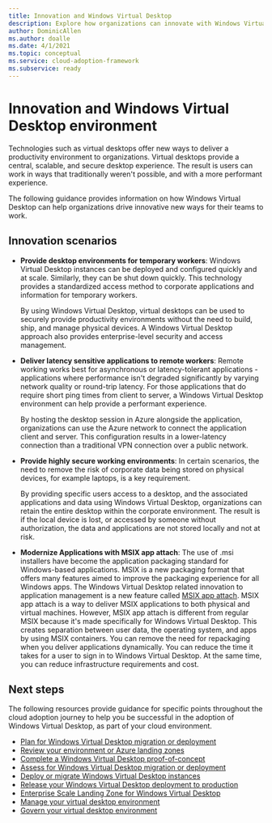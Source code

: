 ```yaml
---
title: Innovation and Windows Virtual Desktop
description: Explore how organizations can innovate with Windows Virtual Desktop
author: DominicAllen
ms.author: doalle
ms.date: 4/1/2021
ms.topic: conceptual
ms.service: cloud-adoption-framework
ms.subservice: ready
---
```


# Innovation and Windows Virtual Desktop environment

Technologies such as virtual desktops offer new ways to deliver a productivity environment to organizations. Virtual desktops provide a central, scalable, and secure desktop experience. The result is users can work in ways that traditionally weren't possible, and with a more performant experience.

The following guidance provides information on how Windows Virtual Desktop can help organizations drive innovative new ways for their teams to work.

## Innovation scenarios

- **Provide desktop environments for temporary workers**: Windows Virtual Desktop instances can be deployed and configured quickly and at scale. Similarly, they can be shut down quickly. This technology provides a standardized access method to corporate applications and information for temporary workers.

    By using Windows Virtual Desktop, virtual desktops can be used to securely provide productivity environments without the need to build, ship, and manage physical devices. A Windows Virtual Desktop approach also provides enterprise-level security and access management.

- **Deliver latency sensitive applications to remote workers**: Remote working works best for asynchronous or latency-tolerant applications - applications where performance isn't degraded significantly by varying network quality or round-trip latency. For those applications that do require short ping times from client to server, a Windows Virtual Desktop environment can help provide a performant experience.

    By hosting the desktop session in Azure alongside the application, organizations can use the Azure network to connect the application client and server. This configuration results in a lower-latency connection than a traditional VPN connection over a public network.

- **Provide highly secure working environments**: In certain scenarios, the need to remove the risk of corporate data being stored on physical devices, for example laptops, is a key requirement.

    By providing specific users access to a desktop, and the associated applications and data using Windows Virtual Desktop, organizations can retain the entire desktop within the corporate environment. The result is if the local device is lost, or accessed by someone without authorization, the data and applications are not stored locally and not at risk.

- **Modernize Applications with MSIX app attach**:  The use of .msi installers have become the application packaging standard for Windows-based applications. MSIX is a new packaging format that offers many features aimed to improve the packaging experience for all Windows apps. The Windows Virtual Desktop related innovation to application management is a new feature called [MSIX app attach](/azure/virtual-desktop/what-is-app-attach). MSIX app attach is a way to deliver MSIX applications to both physical and virtual machines. However, MSIX app attach is different from regular MSIX because it's made specifically for Windows Virtual Desktop. This creates separation between user data, the operating system, and apps by using MSIX containers. You can remove the need for repackaging when you deliver applications dynamically. You can reduce the time it takes for a user to sign in to Windows Virtual Desktop. At the same time, you can reduce infrastructure requirements and cost.

## Next steps

The following resources provide guidance for specific points throughout the cloud adoption journey to help you be successful in the adoption of Windows Virtual Desktop, as part of your cloud environment.

- [Plan for Windows Virtual Desktop migration or deployment](./plan.md)
- [Review your environment or Azure landing zones](./ready.md)
- [Complete a Windows Virtual Desktop proof-of-concept](./proof-of-concept.md)
- [Assess for Windows Virtual Desktop migration or deployment](./migrate-assess.md)
- [Deploy or migrate Windows Virtual Desktop instances](./migrate-deploy.md)
- [Release your Windows Virtual Desktop deployment to production](./migrate-release.md)
- [Enterprise Scale Landing Zone for Windows Virtual Desktop](./enterprise-scale-landing-zone.md)
- [Manage your virtual desktop environment](./WVD-manage.md)
- [Govern your virtual desktop environment](./WVD-govern.md)
